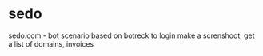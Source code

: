 # sedo
sedo.com - bot scenario based on botreck to login make a screnshoot, get a list of domains, invoices 
